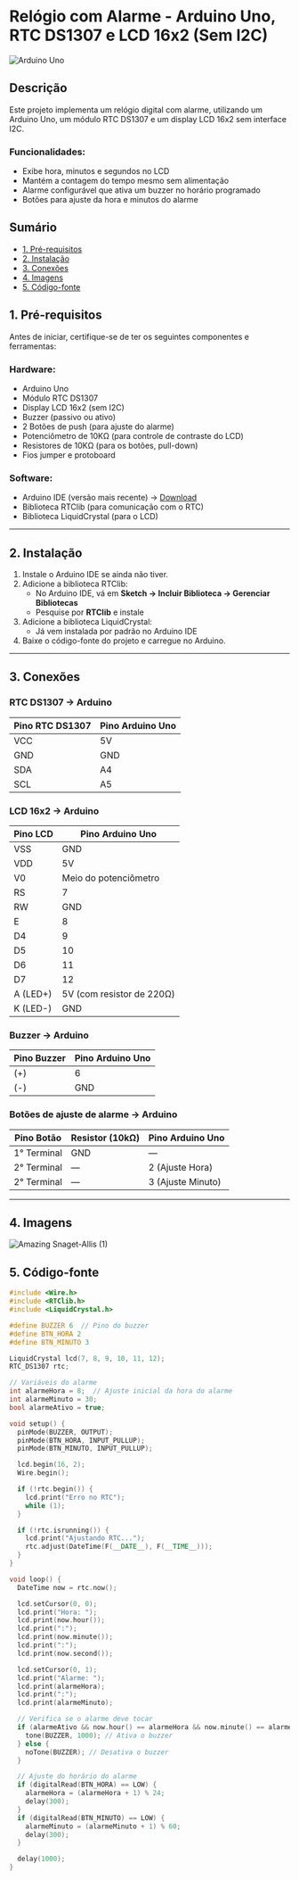# Relógio com Alarme - Arduino Uno, RTC DS1307 e LCD 16x2 (Sem I2C)  

![Arduino Uno](https://upload.wikimedia.org/wikipedia/commons/3/38/Arduino_Uno_-_R3.jpg)  

## Descrição  
Este projeto implementa um relógio digital com alarme, utilizando um Arduino Uno, um módulo RTC DS1307 e um display LCD 16x2 sem interface I2C.  

### Funcionalidades:  
- Exibe hora, minutos e segundos no LCD  
- Mantém a contagem do tempo mesmo sem alimentação  
- Alarme configurável que ativa um buzzer no horário programado  
- Botões para ajuste da hora e minutos do alarme  

## Sumário  
- [1. Pré-requisitos](#1-pré-requisitos)  
- [2. Instalação](#2-instalação)  
- [3. Conexões](#3-conexões)  
- [4. Imagens](#4-imagens)  
- [5. Código-fonte](#5-código-fonte)


## 1. Pré-requisitos  
Antes de iniciar, certifique-se de ter os seguintes componentes e ferramentas:  

### Hardware:  
- Arduino Uno  
- Módulo RTC DS1307  
- Display LCD 16x2 (sem I2C)  
- Buzzer (passivo ou ativo)  
- 2 Botões de push (para ajuste do alarme)  
- Potenciômetro de 10KΩ (para controle de contraste do LCD)  
- Resistores de 10KΩ (para os botões, pull-down)  
- Fios jumper e protoboard  

### Software:  
- Arduino IDE (versão mais recente) → [Download](https://www.arduino.cc/en/software)  
- Biblioteca RTClib (para comunicação com o RTC)  
- Biblioteca LiquidCrystal (para o LCD)  

---

## 2. Instalação  
1. Instale o Arduino IDE se ainda não tiver.  
2. Adicione a biblioteca RTClib:  
   - No Arduino IDE, vá em **Sketch → Incluir Biblioteca → Gerenciar Bibliotecas**  
   - Pesquise por **RTClib** e instale  
3. Adicione a biblioteca LiquidCrystal:  
   - Já vem instalada por padrão no Arduino IDE  
4. Baixe o código-fonte do projeto e carregue no Arduino.  

---

## 3. Conexões  

### RTC DS1307 → Arduino  
| Pino RTC DS1307 | Pino Arduino Uno |
|----------------|----------------|
| VCC            | 5V             |
| GND            | GND            |
| SDA            | A4             |
| SCL            | A5             |

### LCD 16x2 → Arduino  
| Pino LCD | Pino Arduino Uno |
|----------|-----------------|
| VSS      | GND             |
| VDD      | 5V              |
| V0       | Meio do potenciômetro |
| RS       | 7               |
| RW       | GND             |
| E        | 8               |
| D4       | 9               |
| D5       | 10              |
| D6       | 11              |
| D7       | 12              |
| A (LED+) | 5V (com resistor de 220Ω) |
| K (LED-) | GND             |

### Buzzer → Arduino  
| Pino Buzzer | Pino Arduino Uno |
|------------|-----------------|
| (+)        | 6               |
| (-)        | GND             |

### Botões de ajuste de alarme → Arduino  
| Pino Botão | Resistor (10kΩ) | Pino Arduino Uno |
|------------|-----------------|-----------------|
| 1° Terminal | GND             | —               |
| 2° Terminal | —               | 2 (Ajuste Hora) |
| 2° Terminal | —               | 3 (Ajuste Minuto) |

---

## 4. Imagens
  ![Amazing Snaget-Allis (1)](https://github.com/user-attachments/assets/76a7a090-79db-4043-9889-ec7ee36e48ba)

## 5. Código-fonte  

```cpp
#include <Wire.h>
#include <RTClib.h>
#include <LiquidCrystal.h>

#define BUZZER 6  // Pino do buzzer
#define BTN_HORA 2
#define BTN_MINUTO 3

LiquidCrystal lcd(7, 8, 9, 10, 11, 12);
RTC_DS1307 rtc;

// Variáveis do alarme
int alarmeHora = 8;  // Ajuste inicial da hora do alarme
int alarmeMinuto = 30;
bool alarmeAtivo = true;

void setup() {
  pinMode(BUZZER, OUTPUT);
  pinMode(BTN_HORA, INPUT_PULLUP);
  pinMode(BTN_MINUTO, INPUT_PULLUP);

  lcd.begin(16, 2);
  Wire.begin();

  if (!rtc.begin()) {
    lcd.print("Erro no RTC");
    while (1);
  }

  if (!rtc.isrunning()) {
    lcd.print("Ajustando RTC...");
    rtc.adjust(DateTime(F(__DATE__), F(__TIME__)));
  }
}

void loop() {
  DateTime now = rtc.now();

  lcd.setCursor(0, 0);
  lcd.print("Hora: ");
  lcd.print(now.hour());
  lcd.print(":");
  lcd.print(now.minute());
  lcd.print(":");
  lcd.print(now.second());

  lcd.setCursor(0, 1);
  lcd.print("Alarme: ");
  lcd.print(alarmeHora);
  lcd.print(":");
  lcd.print(alarmeMinuto);

  // Verifica se o alarme deve tocar
  if (alarmeAtivo && now.hour() == alarmeHora && now.minute() == alarmeMinuto) {
    tone(BUZZER, 1000); // Ativa o buzzer
  } else {
    noTone(BUZZER); // Desativa o buzzer
  }

  // Ajuste do horário do alarme
  if (digitalRead(BTN_HORA) == LOW) {
    alarmeHora = (alarmeHora + 1) % 24;
    delay(300);
  }
  if (digitalRead(BTN_MINUTO) == LOW) {
    alarmeMinuto = (alarmeMinuto + 1) % 60;
    delay(300);
  }

  delay(1000);
}


